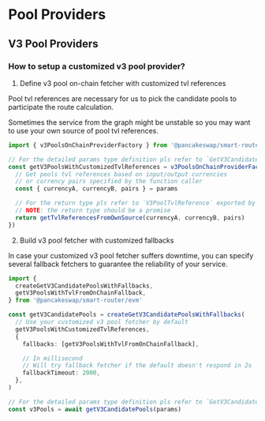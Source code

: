 # Pool Providers

## V3 Pool Providers

### How to setup a customized v3 pool provider?

1. Define v3 pool on-chain fetcher with customized tvl references

Pool tvl references are necessary for us to pick the candidate pools to participate the route calculation.

Sometimes the service from the graph might be unstable so you may want to use your own source of pool tvl references.

```typescript
import { v3PoolsOnChainProviderFactory } from '@pancakeswap/smart-router/evm'

// For the detailed params type definition pls refer to `GetV3CandidatePoolsParams`
const getV3PoolsWithCustomizedTvlReferences = v3PoolsOnChainProviderFactory((params) => {
  // Get pools tvl references based on input/output currencies
  // or currency pairs specified by the function caller
  const { currencyA, currencyB, pairs } = params

  // For the return type pls refer to `V3PoolTvlReference` exported by the smart router
  // NOTE: the return type should be a promise
  return getTvlReferencesFromOwnSource(currencyA, currencyB, pairs)
})
```

2. Build v3 pool fetcher with customized fallbacks

In case your customized v3 pool fetcher suffers downtime, you can specify several fallback fetchers to guarantee the reliability of your service.

```typescript
import {
  createGetV3CandidatePoolsWithFallbacks,
  getV3PoolsWithTvlFromOnChainFallback,
} from '@pancakeswap/smart-router/evm'

const getV3CandidatePools = createGetV3CandidatePoolsWithFallbacks(
  // Use your customized v3 pool fetcher by default
  getV3PoolsWithCustomizedTvlReferences,
  {
    fallbacks: [getV3PoolsWithTvlFromOnChainFallback],

    // In millisecond
    // Will try fallback fetcher if the default doesn't respond in 2s
    fallbackTimeout: 2000,
  },
)

// For the detailed params type definition pls refer to `GetV3CandidatePoolsParams`
const v3Pools = await getV3CandidatePools(params)
```
